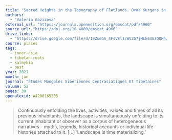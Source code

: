```yaml
---
title: "Sacred Heights in the Topography of Flatlands. Ovaa Kurgans in the Kalmyk Buddhist Landscape"
authors:
  - "Valeria Gazizova"
external_url: "https://journals.openedition.org/emscat/pdf/4960"
source_url: "https://doi.org/10.4000/emscat.4960"
drive_links:
  - "https://drive.google.com/file/d/19ZumGS_4FsVEl1cWV2G7jMLk64GzQQHh/view?usp=drivesdk"
course: places
tags:
  - inner-asia
  - tibetan-roots
  - kalmykia
  - past
year: 2021
month: jan
journal: "Études Mongoles Sibériennes Centrasiatiques Et Tibétaines"
volume: 52
pages: 39
openalexid: W4200165305
---
```


> Continuously enfolding the lives,
activities, values and times of all its previous inhabitants, the landscape is
simultaneously unfolding to its current inhabitant or observer as a
corpus of heterogeneous narratives – myths, legends, historical accounts or individual
life-histories attached to it. [...]
‘Landscape is time materializing.’
